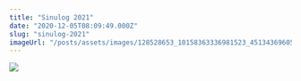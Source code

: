 ```yaml
---
title: "Sinulog 2021"
date: "2020-12-05T08:09:49.000Z"
slug: "sinulog-2021"
imageUrl: "/posts/assets/images/128528653_10158363336981523_451343696054967113_o.jpg"
---
```


![](https://i0.wp.com/santonino-nz.org/wp-content/uploads/2020/12/128528653_10158363336981523_451343696054967113_o.jpg?resize=724%2C1024&ssl=1)
